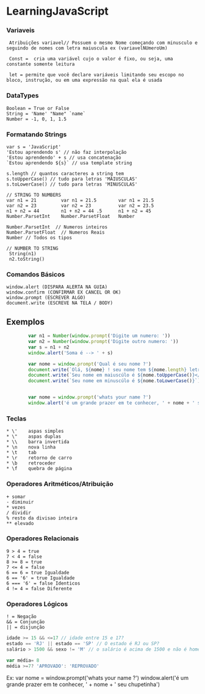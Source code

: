 # LearningJavaScript


### Variaveis
```
 Atribuições variavel// Possuem o mesmo Nome começando com minusculo e seguindo de nomes com letra maiuscula ex (variavelNUmeroUm)
```
```
 Const =  cria uma variável cujo o valor é fixo, ou seja, uma constante somente leitura 
```
```
 let = permite que você declare variáveis limitando seu escopo no bloco, instrução, ou em uma expressão na qual ela é usada 
```

### DataTypes
```
Boolean = True or False
String = 'Name' "Name" `name`
Number = -1, 0, 1, 1.5
```

### Formatando Strings
```
var s = 'JavaScript'
'Estou aprendendo s' // não faz interpolação
'Estou aprendendo' + s // usa concatenação
`Estou aprendendo ${s}` // usa template string

s.length // quantos caracteres a string tem
s.toUpperCase() // tudo para letras 'MAIUSCULAS'
s.toLowerCase() // tudo para letras 'MINUSCULAS'

// STRING TO NUMBERS
var n1 = 21         var n1 = 21.5        var n1 = 21.5
var n2 = 23         var n2 = 23          var n2 = 23.5
n1 + n2 = 44        n1 + n2 = 44 .5      n1 + n2 = 45
Number.ParsetInt    Number.ParsetFloat   Number

Number.ParsetInt  // Numeros inteiros
Number.ParsetFloat  // Numeros Reais
Number // Todos os tipos

// NUMBER TO STRING
 String(n1)
 n2.toString()
```
### Comandos Básicos

```
window.alert (DISPARA ALERTA NA GUIA)
window.confirm (CONFIRMAR EX CANCEL OR OK)
window.prompt (ESCREVER ALGO)
document.write (ESCREVE NA TELA / BODY)
```


## Exemplos
~~~JavaScript
        var n1 = Number(window.prompt('Digite um numero: '))
        var n2 = Number(window.prompt('Digite outro numero: '))
        var s = n1 + n2
        window.alert('Soma é --> ' + s)

        var nome = window.prompt('Qual é seu nome ?')
        document.write(`Olá, ${nome} ! seu nome tem ${nome.length} letras! </br>`)
        document.write(`Seu nome em maiuscúlo é ${nome.toUpperCase()}</br>`)
        document.write(`Seu nome em minuscúlo é ${nome.toLowerCase()}`)


        var nome = window.prompt('whats your name ?')
        window.alert('é um grande prazer em te conhecer, ' + nome + ' seja bem-vindo')
~~~



### Teclas 
```
* \'	aspas simples
* \"	aspas duplas
* \\	barra invertida
* \n	nova linha
* \t	tab
* \r	retorno de carro
* \b	retroceder
* \f	quebra de página 
```

### Operadores Aritméticos/Atribuição
``` 
+ somar
- diminuir 
* vezes
/ dividir 
% resto da divisao inteira
** elevado
```

### Operadores Relacionais
``` 
9 > 4 = true
7 < 4 = false
8 >= 8 = true
7 <= 4 = false 
6 == 6 = true Igualdade
6 == '6' = true Igualdade
6 === '6' = false Identicos
4 != 4 = false Diferente
```

### Operadores Lógicos
```
! = Negação
&& = Conjunção
|| = disjunção
```
~~~JavaScript
idade >= 15 && <=17 // idade entre 15 e 17?
estado == 'RJ' || estado == 'SP' // O estado é RJ ou SP?
salário > 1500 && sexo != 'M' // o salário é acima de 1500 e não é homem?

var média= 8
média >=7? 'APROVADO': 'REPROVADO'
~~~


Ex:
var nome = window.prompt('whats your name ?')
    window.alert('é um grande prazer em te conhecer, ' + nome + ' seu chupetinha')
